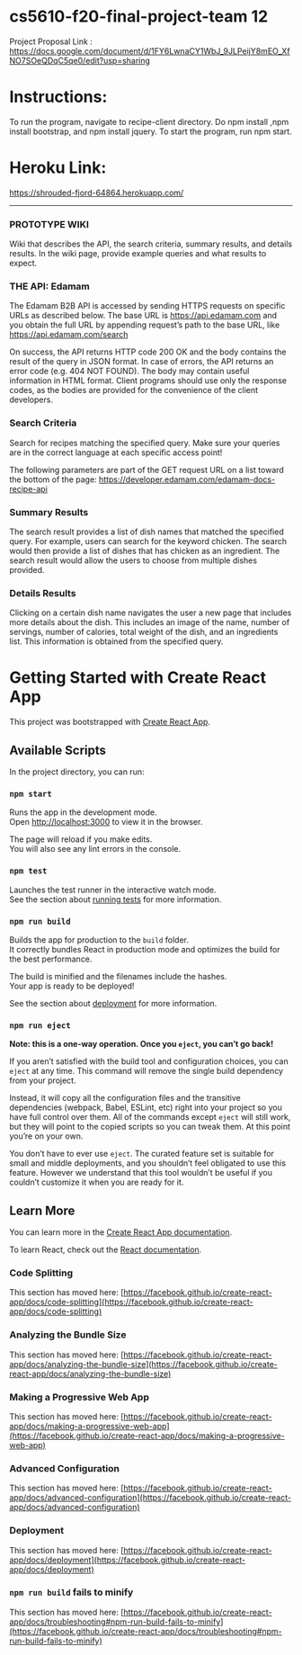 
# cs5610-f20-final-project-team 12

Project Proposal Link : https://docs.google.com/document/d/1FY6LwnaCY1WbJ_9JLPeijY8mEO_XfNO7SOeQDqC5qe0/edit?usp=sharing

# Instructions: 
To run the program, navigate to recipe-client directory. 
Do npm install ,npm install bootstrap, and npm install jquery.
To start the program, run npm start.

# Heroku Link:
https://shrouded-fjord-64864.herokuapp.com/
__________________________________________________________________________

### PROTOTYPE WIKI 

Wiki that describes the API, the search criteria, summary results, and details results. In the wiki page, provide example queries and what results to expect. 

### THE API: Edamam

The Edamam B2B API is accessed by sending HTTPS requests on specific URLs as described below. The base URL is https://api.edamam.com and you obtain the full URL by appending request’s path to the base URL, like https://api.edamam.com/search

On success, the API returns HTTP code 200 OK and the body contains the result of the query in JSON format. In case of errors, the API returns an error code (e.g. 404 NOT FOUND). The body may contain useful information in HTML format. Client programs should use only the response codes, as the bodies are provided for the convenience of the client developers.

### Search Criteria

Search for recipes matching the specified query. Make sure your queries are in the correct language at each specific access point!

The following parameters are part of the GET request URL on a list toward the bottom of the page: https://developer.edamam.com/edamam-docs-recipe-api

### Summary Results

The search result provides a list of dish names that matched the specified query. For example, users can search for the keyword chicken.
The search would then provide a list of dishes that has chicken as an ingredient. The search result would allow the users to choose from
multiple dishes provided.

### Details Results

Clicking on a certain dish name navigates the user a new page that includes more details about the dish. 
This includes an image of the name, number of servings, number of calories, total weight of the dish, and an ingredients list.
This information is obtained from the specified query.

# Getting Started with Create React App

This project was bootstrapped with [Create React App](https://github.com/facebook/create-react-app).

## Available Scripts

In the project directory, you can run:

### `npm start`

Runs the app in the development mode.\
Open [http://localhost:3000](http://localhost:3000) to view it in the browser.

The page will reload if you make edits.\
You will also see any lint errors in the console.

### `npm test`

Launches the test runner in the interactive watch mode.\
See the section about [running tests](https://facebook.github.io/create-react-app/docs/running-tests) for more information.

### `npm run build`

Builds the app for production to the `build` folder.\
It correctly bundles React in production mode and optimizes the build for the best performance.

The build is minified and the filenames include the hashes.\
Your app is ready to be deployed!

See the section about [deployment](https://facebook.github.io/create-react-app/docs/deployment) for more information.

### `npm run eject`

**Note: this is a one-way operation. Once you `eject`, you can’t go back!**

If you aren’t satisfied with the build tool and configuration choices, you can `eject` at any time. This command will remove the single build dependency from your project.

Instead, it will copy all the configuration files and the transitive dependencies (webpack, Babel, ESLint, etc) right into your project so you have full control over them. All of the commands except `eject` will still work, but they will point to the copied scripts so you can tweak them. At this point you’re on your own.

You don’t have to ever use `eject`. The curated feature set is suitable for small and middle deployments, and you shouldn’t feel obligated to use this feature. However we understand that this tool wouldn’t be useful if you couldn’t customize it when you are ready for it.

## Learn More

You can learn more in the [Create React App documentation](https://facebook.github.io/create-react-app/docs/getting-started).

To learn React, check out the [React documentation](https://reactjs.org/).

### Code Splitting

This section has moved here: [https://facebook.github.io/create-react-app/docs/code-splitting](https://facebook.github.io/create-react-app/docs/code-splitting)

### Analyzing the Bundle Size

This section has moved here: [https://facebook.github.io/create-react-app/docs/analyzing-the-bundle-size](https://facebook.github.io/create-react-app/docs/analyzing-the-bundle-size)

### Making a Progressive Web App

This section has moved here: [https://facebook.github.io/create-react-app/docs/making-a-progressive-web-app](https://facebook.github.io/create-react-app/docs/making-a-progressive-web-app)

### Advanced Configuration

This section has moved here: [https://facebook.github.io/create-react-app/docs/advanced-configuration](https://facebook.github.io/create-react-app/docs/advanced-configuration)

### Deployment

This section has moved here: [https://facebook.github.io/create-react-app/docs/deployment](https://facebook.github.io/create-react-app/docs/deployment)

### `npm run build` fails to minify

This section has moved here: [https://facebook.github.io/create-react-app/docs/troubleshooting#npm-run-build-fails-to-minify](https://facebook.github.io/create-react-app/docs/troubleshooting#npm-run-build-fails-to-minify)

